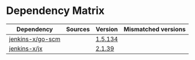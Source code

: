 # Dependency Matrix

Dependency | Sources | Version | Mismatched versions
---------- | ------- | ------- | -------------------
[jenkins-x/go-scm](https://github.com/jenkins-x/go-scm) |  | [1.5.134]() | 
[jenkins-x/jx](https://github.com/jenkins-x/jx) |  | [2.1.39](https://github.com/jenkins-x/jx/releases/tag/v2.1.39) | 
